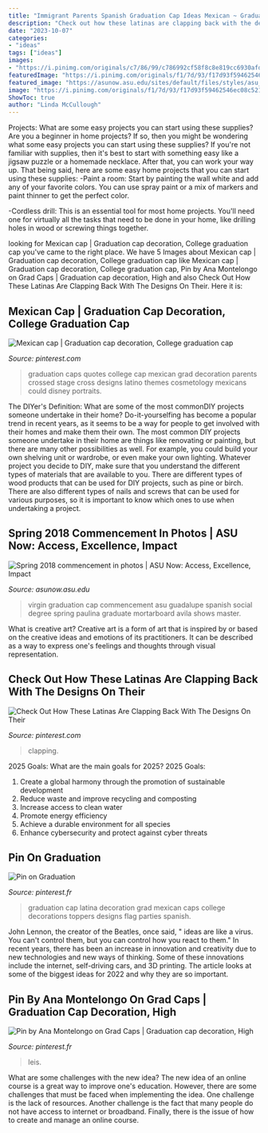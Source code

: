```yaml
---
title: "Immigrant Parents Spanish Graduation Cap Ideas Mexican ~ Graduation Caps Quotes College Cap Mexican Grad Decoration Parents Crossed Stage Cross Designs Latino Themes Cosmetology Mexicans Could Disney Portraits"
description: "Check out how these latinas are clapping back with the designs on their"
date: "2023-10-07"
categories:
- "ideas"
tags: ["ideas"]
images:
- "https://i.pinimg.com/originals/c7/86/99/c786992cf58f8c8e819cc6930afda059.jpg"
featuredImage: "https://i.pinimg.com/originals/f1/7d/93/f17d93f59462546ec08c521a8574f7dd.jpg"
featured_image: "https://asunow.asu.edu/sites/default/files/styles/asu_news_gallery_image/public/20180507graduatecommencement_15.jpg?itok=_3ukSK9r"
image: "https://i.pinimg.com/originals/f1/7d/93/f17d93f59462546ec08c521a8574f7dd.jpg"
ShowToc: true
author: "Linda McCullough"
---
```



Projects: What are some easy projects you can start using these supplies?
Are you a beginner in home projects? If so, then you might be wondering what some easy projects you can start using these supplies? If you're not familiar with supplies, then it's best to start with something easy like a jigsaw puzzle or a homemade necklace. After that, you can work your way up. That being said, here are some easy home projects that you can start using these supplies: 
-Paint a room: Start by painting the wall white and add any of your favorite colors. You can use spray paint or a mix of markers and paint thinner to get the perfect color. 

-Cordless drill: This is an essential tool for most home projects. You'll need one for virtually all the tasks that need to be done in your home, like drilling holes in wood or screwing things together.

	

		
looking for Mexican cap | Graduation cap decoration, College graduation cap you've came to the right place. We have 5 Images about Mexican cap | Graduation cap decoration, College graduation cap like Mexican cap | Graduation cap decoration, College graduation cap, Pin by Ana Montelongo on Grad Caps | Graduation cap decoration, High and also Check Out How These Latinas Are Clapping Back With The Designs On Their. Here it is:
		
    
## Mexican Cap | Graduation Cap Decoration, College Graduation Cap

<img loading=lazy src="https://i.pinimg.com/originals/f1/7d/93/f17d93f59462546ec08c521a8574f7dd.jpg" onerror="this.onerror=null;this.src='https://tse2.mm.bing.net/th?id=OIP.Mrt_HyEVVE6QtuLXeeXA5AHaHa&amp;pid=15.1';" alt="Mexican cap | Graduation cap decoration, College graduation cap">

_Source: pinterest.com_

>graduation caps quotes college cap mexican grad decoration parents crossed stage cross designs latino themes cosmetology mexicans could disney portraits. 

	

The DIYer's Definition: What are some of the most commonDIY projects someone undertake in their home?
Do-it-yourselfing has become a popular trend in recent years, as it seems to be a way for people to get involved with their homes and make them their own. The most common DIY projects someone undertake in their home are things like renovating or painting, but there are many other possibilities as well. For example, you could build your own shelving unit or wardrobe, or even make your own lighting.
Whatever project you decide to DIY, make sure that you understand the different types of materials that are available to you. There are different types of wood products that can be used for DIY projects, such as pine or birch. There are also different types of nails and screws that can be used for various purposes, so it is important to know which ones to use when undertaking a project.

    
## Spring 2018 Commencement In Photos | ASU Now: Access, Excellence, Impact

<img loading=lazy src="https://asunow.asu.edu/sites/default/files/styles/asu_news_gallery_image/public/20180507graduatecommencement_15.jpg?itok=_3ukSK9r" onerror="this.onerror=null;this.src='https://tse2.mm.bing.net/th?id=OIP.EBHz36hwI7Nkrd8cWyRGxwHaE8&amp;pid=15.1';" alt="Spring 2018 commencement in photos | ASU Now: Access, Excellence, Impact">

_Source: asunow.asu.edu_

>virgin graduation cap commencement asu guadalupe spanish social degree spring paulina graduate mortarboard avila shows master. 

	

What is creative art?
Creative art is a form of art that is inspired by or based on the creative ideas and emotions of its practitioners. It can be described as a way to express one's feelings and thoughts through visual representation.

    
## Check Out How These Latinas Are Clapping Back With The Designs On Their

<img loading=lazy src="https://i.pinimg.com/originals/a0/73/41/a07341a2e7a77c2256fde70f6e14b04a.jpg" onerror="this.onerror=null;this.src='https://tse1.mm.bing.net/th?id=OIP.9_-HjTzeoY6KtdYHcV5VfgHaHa&amp;pid=15.1';" alt="Check Out How These Latinas Are Clapping Back With The Designs On Their">

_Source: pinterest.com_

>clapping. 

	

2025 Goals: What are the main goals for 2025?
2025 Goals: 
1. Create a global harmony through the promotion of sustainable development 
2. Reduce waste and improve recycling and composting 
3. Increase access to clean water 
4. Promote energy efficiency 
5. Achieve a durable environment for all species 
6. Enhance cybersecurity and protect against cyber threats 

    
## Pin On Graduation

<img loading=lazy src="https://i.pinimg.com/originals/c7/86/99/c786992cf58f8c8e819cc6930afda059.jpg" onerror="this.onerror=null;this.src='https://tse3.mm.bing.net/th?id=OIP.Yi3Sgx_qkuvfUshDMT3q5gHaHa&amp;pid=15.1';" alt="Pin on Graduation">

_Source: pinterest.fr_

>graduation cap latina decoration grad mexican caps college decorations toppers designs flag parties spanish. 

	

John Lennon, the creator of the Beatles, once said, " ideas are like a virus. You can't control them, but you can control how you react to them." In recent years, there has been an increase in innovation and creativity due to new technologies and new ways of thinking. Some of these innovations include the internet, self-driving cars, and 3D printing. The article looks at some of the biggest ideas for 2022 and why they are so important.

    
## Pin By Ana Montelongo On Grad Caps | Graduation Cap Decoration, High

<img loading=lazy src="https://i.pinimg.com/originals/6c/b5/b4/6cb5b459d25b0c2b424e2ebe9e23ca45.jpg" onerror="this.onerror=null;this.src='https://tse4.mm.bing.net/th?id=OIP.2YtdoqdN8dCkk87sxegytAHaHH&amp;pid=15.1';" alt="Pin by Ana Montelongo on Grad Caps | Graduation cap decoration, High">

_Source: pinterest.fr_

>leis. 

	

What are some challenges with the new idea?
The new idea of an online course is a great way to improve one's education. However, there are some challenges that must be faced when implementing the idea. One challenge is the lack of resources. Another challenge is the fact that many people do not have access to internet or broadband. Finally, there is the issue of how to create and manage an online course.

